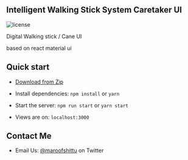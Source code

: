 ## Intelligent Walking Stick System Caretaker UI

![license](https://img.shields.io/badge/license-MIT-blue.svg)

Digital Walking stick / Cane UI

based on react material ui

## Quick start

- [Download from Zip](https://github.com/dbugshe2/cane-ui/archive/master.zip)

- Install dependencies: `npm install` or `yarn`

- Start the server: `npm run start` or `yarn start`

- Views are on: `localhost:3000`



## Contact Me

- Email Us: [@maroofshittu](https://twitter.com/maroofshittu) on Twitter

